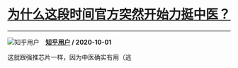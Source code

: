 # [为什么这段时间官方突然开始力挺中医？](https://www.zhihu.com/answer/1502860714)

-----------------------------------------------------------------

![知乎用户](https://pic3.zhimg.com/da8e974dc.jpg?source=1940ef5c "知乎用户")&emsp;**[知乎用户](https://www.zhihu.com/people/) / 2020-10-01**

这就跟强推芯片一样，因为中医确实有用（逃

